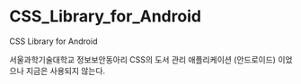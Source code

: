 # CSS_Library_for_Android
CSS Library for Android

서울과학기술대학교 정보보안동아리 CSS의 도서 관리 애플리케이션 (안드로이드)
이었으나 지금은 사용되지 않는다.
